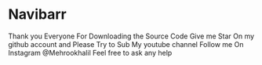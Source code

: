 # Navibarr
Thank you Everyone For Downloading the Source Code
Give me Star On my github account and Please Try to 
Sub My youtube channel 
Follow me On Instagram @Mehrookhalil 
Feel free to ask any help 
